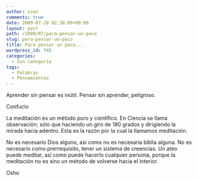```yaml
---
author: ivan
comments: true
date: 2009-07-20 02:38:00+00:00
layout: post
path: /2009/07/para-pensar-un-poco
slug: para-pensar-un-poco
title: Para pensar un poco...
wordpress_id: 745
categories:
  - Sin categoría
tags:
  - Palabras
  - Pensamientos
---
```


Aprender sin pensar es inútil. Pensar sin aprender, peligroso.

Confucio

La meditación es un método puro y científico. En Ciencia se llama
observación; sólo que haciendo un giro de 180 grados y dirigiendo
la mirada hacia adentro. Esta es la razón por la cual la llamamos
meditación.

No es necesario Dios alguno, así como no es necesaria biblia
alguna. No es necesario como prerrequisito, tener un sistema de
creencias. Un ateo puede meditar, así como puede hacerlo
cualquier persona, porque la meditación no es sino un método de
volverse hacia el interior.

Osho
